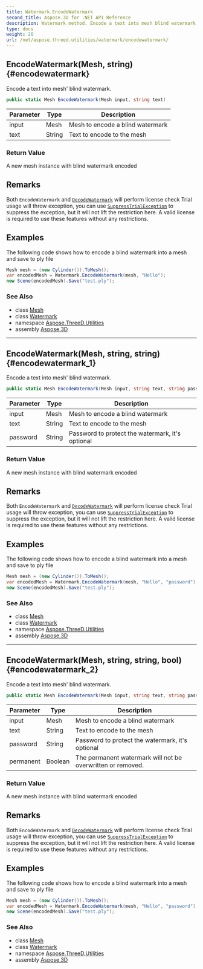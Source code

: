 ```yaml
---
title: Watermark.EncodeWatermark
second_title: Aspose.3D for .NET API Reference
description: Watermark method. Encode a text into mesh blind watermark
type: docs
weight: 20
url: /net/aspose.threed.utilities/watermark/encodewatermark/
---
```

## EncodeWatermark(Mesh, string) {#encodewatermark}

Encode a text into mesh' blind watermark.

```csharp
public static Mesh EncodeWatermark(Mesh input, string text)
```

| Parameter | Type | Description |
| --- | --- | --- |
| input | Mesh | Mesh to encode a blind watermark |
| text | String | Text to encode to the mesh |

### Return Value

A new mesh instance with blind watermark encoded

## Remarks

Both `EncodeWatermark` and [`DecodeWatermark`](../decodewatermark/) will perform license check Trial usage will throw exception, you can use [`SuppressTrialException`](../../../aspose.threed/trialexception/suppresstrialexception/) to suppress the exception, but it will not lift the restriction here. A valid license is required to use these features without any restrictions.

## Examples

The following code shows how to encode a blind watermark into a mesh and save to ply file

```csharp
Mesh mesh = (new Cylinder()).ToMesh();
var encodedMesh = Watermark.EncodeWatermark(mesh, "Hello");
new Scene(encodedMesh).Save("test.ply");
```

### See Also

* class [Mesh](../../../aspose.threed.entities/mesh/)
* class [Watermark](../)
* namespace [Aspose.ThreeD.Utilities](../../watermark/)
* assembly [Aspose.3D](../../../)

---

## EncodeWatermark(Mesh, string, string) {#encodewatermark_1}

Encode a text into mesh' blind watermark.

```csharp
public static Mesh EncodeWatermark(Mesh input, string text, string password)
```

| Parameter | Type | Description |
| --- | --- | --- |
| input | Mesh | Mesh to encode a blind watermark |
| text | String | Text to encode to the mesh |
| password | String | Password to protect the watermark, it's optional |

### Return Value

A new mesh instance with blind watermark encoded

## Remarks

Both `EncodeWatermark` and [`DecodeWatermark`](../decodewatermark/) will perform license check Trial usage will throw exception, you can use [`SuppressTrialException`](../../../aspose.threed/trialexception/suppresstrialexception/) to suppress the exception, but it will not lift the restriction here. A valid license is required to use these features without any restrictions.

## Examples

The following code shows how to encode a blind watermark into a mesh and save to ply file

```csharp
Mesh mesh = (new Cylinder()).ToMesh();
var encodedMesh = Watermark.EncodeWatermark(mesh, "Hello", "password");
new Scene(encodedMesh).Save("test.ply");
```

### See Also

* class [Mesh](../../../aspose.threed.entities/mesh/)
* class [Watermark](../)
* namespace [Aspose.ThreeD.Utilities](../../watermark/)
* assembly [Aspose.3D](../../../)

---

## EncodeWatermark(Mesh, string, string, bool) {#encodewatermark_2}

Encode a text into mesh' blind watermark.

```csharp
public static Mesh EncodeWatermark(Mesh input, string text, string password, bool permanent)
```

| Parameter | Type | Description |
| --- | --- | --- |
| input | Mesh | Mesh to encode a blind watermark |
| text | String | Text to encode to the mesh |
| password | String | Password to protect the watermark, it's optional |
| permanent | Boolean | The permanent watermark will not be overwritten or removed. |

### Return Value

A new mesh instance with blind watermark encoded

## Remarks

Both `EncodeWatermark` and [`DecodeWatermark`](../decodewatermark/) will perform license check Trial usage will throw exception, you can use [`SuppressTrialException`](../../../aspose.threed/trialexception/suppresstrialexception/) to suppress the exception, but it will not lift the restriction here. A valid license is required to use these features without any restrictions.

## Examples

The following code shows how to encode a blind watermark into a mesh and save to ply file

```csharp
Mesh mesh = (new Cylinder()).ToMesh();
var encodedMesh = Watermark.EncodeWatermark(mesh, "Hello", "password");
new Scene(encodedMesh).Save("test.ply");
```

### See Also

* class [Mesh](../../../aspose.threed.entities/mesh/)
* class [Watermark](../)
* namespace [Aspose.ThreeD.Utilities](../../watermark/)
* assembly [Aspose.3D](../../../)


